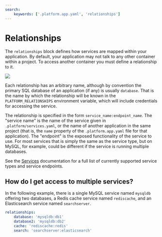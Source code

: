 ```yaml
---
search:
    keywords: ['.platform.app.yaml', 'relationships']
---
```


# Relationships

The `relationships` block defines how services are mapped within your application.  By default, your application may not talk to any other container within a project.  To access another container you must define a relationship to it.

![](/images/config_diagrams/relationships.svg)

Each relationship has an arbitrary name, although by convention the primary SQL database of an application (if any) is usually `database`.  That is the name by which the relationship will be known in the `PLATFORM_RELATIONSHIPS` environment variable, which will include credentials for accessing the service.

The relationship is specified in the form `service_name:endpoint_name`.  The "service name" is the name of the service given in `.platform/services.yaml`, or the name of another application in the same project (that is, the `name` property of the `.platform.app.yaml` file for that application).  The "endpoint" is the exposed functionality of the service to use.  For most services that is simply the same as the service type, but on MySQL, for example, could be different if the service is running multiple databases.

See the [Services](/configuration/services.md) documentation for a full list of currently supported service types and service endpoints.

## How do I get access to multiple services?

In the following example, there is a single MySQL service named `mysqldb` offering two databases, a Redis cache service named `rediscache`, and an Elasticsearch service named `searchserver`.

```yaml
relationships:
    database: 'mysqldb:db1'
    database2: 'mysqldb:db2'
    cache: 'rediscache:redis'
    search: 'searchserver:elasticsearch'
```

